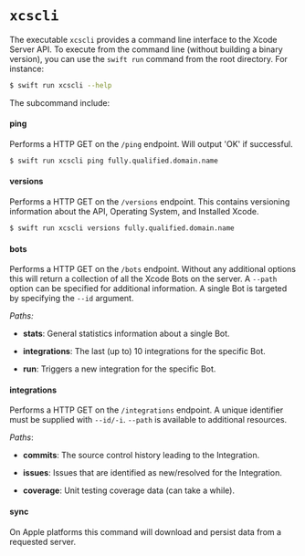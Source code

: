 #  `xcscli`

The executable `xcscli` provides a command line interface to the Xcode Server API. To execute from the command line (without building a 
binary version), you can use the `swift run` command from the root directory. For instance:

```bash
$ swift run xcscli --help
```

The subcommand include:

#### ping

Performs a HTTP GET on the `/ping` endpoint. Will output 'OK' if successful.

```bash
$ swift run xcscli ping fully.qualified.domain.name
```

#### versions

Performs a HTTP GET on the `/versions` endpoint. This contains versioning information about the API, Operating System, and Installed 
Xcode.

```bash
$ swift run xcscli versions fully.qualified.domain.name
```

#### bots

Performs a HTTP GET on the `/bots` endpoint. Without any additional options this will return a collection of all the Xcode Bots on the 
server. A `--path` option can be specified for additional information. A single Bot is targeted by specifying the `--id` argument.

*Paths:*

* **stats**: General statistics information about a single Bot.

* **integrations**: The last (up to) 10 integrations for the specific Bot.

* **run**: Triggers a new integration for the specific Bot.

#### integrations

Performs a HTTP GET on the `/integrations` endpoint. A unique identifier must be supplied with `--id/-i`. `--path` is available to 
additional resources.

*Paths*:

* **commits**: The source control history leading to the Integration.

* **issues**: Issues that are identified as new/resolved for the Integration.

* **coverage**: Unit testing coverage data (can take a while).

#### sync

On Apple platforms this command will download and persist data from a requested server.
